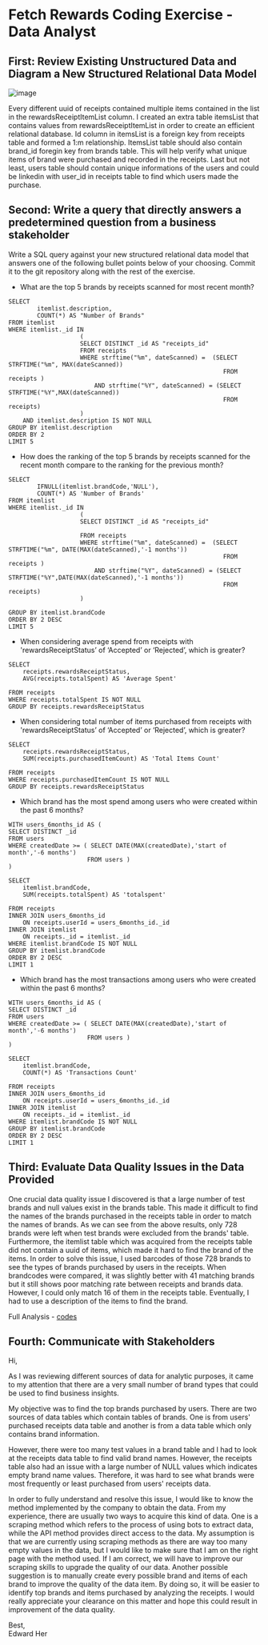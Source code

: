 # Fetch Rewards Coding Exercise - Data Analyst

## First: Review Existing Unstructured Data and Diagram a New Structured Relational Data Model

![image](https://user-images.githubusercontent.com/78076900/193401344-536aa13d-c0fa-4d33-8224-00e888eba7d0.png)

Every different uuid of receipts contained multiple items contained in the list in the rewardsReceiptItemList column. I created an extra table itemsList that contains values from rewardsReceiptItemList in order to create an efficient relational database. Id column in itemsList is a foreign key from receipts table and formed a 1:m relationship. ItemsList table should also contain brand_id foregin key from brands table. This will help verify what unique items of brand were purchased and recorded in the receipts. Last but not least, users table should contain unique informations of the users and could be linkedin with user_id in receipts table to find which users made the purchase.

## Second: Write a query that directly answers a predetermined question from a business stakeholder
Write a SQL query against your new structured relational data model that answers one of the following bullet points below of your choosing. Commit it to the git repository along with the rest of the exercise.

- What are the top 5 brands by receipts scanned for most recent month?

```
SELECT 
        itemlist.description,
        COUNT(*) AS "Number of Brands"
FROM itemlist
WHERE itemlist._id IN 
                    (                    
                    SELECT DISTINCT _id AS "receipts_id"
                    FROM receipts
                    WHERE strftime("%m", dateScanned) =  (SELECT STRFTIME("%m", MAX(dateScanned))
                                                            FROM receipts )
                        AND strftime("%Y", dateScanned) = (SELECT STRFTIME("%Y",MAX(dateScanned))
                                                            FROM receipts)                                                                 
                    )
    AND itemlist.description IS NOT NULL
GROUP BY itemlist.description
ORDER BY 2  
LIMIT 5
```
- How does the ranking of the top 5 brands by receipts scanned for the recent month compare to the ranking for the previous month?
```
SELECT 
        IFNULL(itemlist.brandCode,'NULL'),
        COUNT(*) AS 'Number of Brands'
FROM itemlist
WHERE itemlist._id IN 
                    (                    
                    SELECT DISTINCT _id AS "receipts_id"
                            
                    FROM receipts
                    WHERE strftime("%m", dateScanned) =  (SELECT STRFTIME("%m", DATE(MAX(dateScanned),'-1 months'))
                                                            FROM receipts )
                        AND strftime("%Y", dateScanned) = (SELECT STRFTIME("%Y",DATE(MAX(dateScanned),'-1 months'))
                                                            FROM receipts)                                                                
                    )
    
GROUP BY itemlist.brandCode
ORDER BY 2 DESC    
LIMIT 5    
```
- When considering average spend from receipts with 'rewardsReceiptStatus’ of ‘Accepted’ or ‘Rejected’, which is greater?
```
SELECT 
    receipts.rewardsReceiptStatus,
    AVG(receipts.totalSpent) AS 'Average Spent'    
    
FROM receipts
WHERE receipts.totalSpent IS NOT NULL
GROUP BY receipts.rewardsReceiptStatus
```
- When considering total number of items purchased from receipts with 'rewardsReceiptStatus’ of ‘Accepted’ or ‘Rejected’, which is greater?
```
SELECT 
    receipts.rewardsReceiptStatus,
    SUM(receipts.purchasedItemCount) AS 'Total Items Count'  
    
FROM receipts
WHERE receipts.purchasedItemCount IS NOT NULL
GROUP BY receipts.rewardsReceiptStatus
```
- Which brand has the most spend among users who were created within the past 6 months?
```
WITH users_6months_id AS (
SELECT DISTINCT _id    
FROM users
WHERE createdDate >= ( SELECT DATE(MAX(createdDate),'start of month','-6 months') 
                      FROM users )
)

SELECT 
    itemlist.brandCode,
    SUM(receipts.totalSpent) AS 'totalspent'
    
FROM receipts
INNER JOIN users_6months_id
    ON receipts.userId = users_6months_id._id
INNER JOIN itemlist
    ON receipts._id = itemlist._id 
WHERE itemlist.brandCode IS NOT NULL
GROUP BY itemlist.brandCode
ORDER BY 2 DESC
LIMIT 1 
```
- Which brand has the most transactions among users who were created within the past 6 months?
```
WITH users_6months_id AS (
SELECT DISTINCT _id    
FROM users
WHERE createdDate >= ( SELECT DATE(MAX(createdDate),'start of month','-6 months') 
                      FROM users )
)

SELECT 
    itemlist.brandCode,
    COUNT(*) AS 'Transactions Count'
    
FROM receipts
INNER JOIN users_6months_id
    ON receipts.userId = users_6months_id._id
INNER JOIN itemlist
    ON receipts._id = itemlist._id 
WHERE itemlist.brandCode IS NOT NULL
GROUP BY itemlist.brandCode
ORDER BY 2 DESC
LIMIT 1 
```

## Third: Evaluate Data Quality Issues in the Data Provided
One crucial data quality issue I discovered is that a large number of test brands and null values exist in the brands table. This made it difficult to find the names of the brands purchased in the receipts table in order to match the names of brands. As we can see from the above results, only 728 brands were left when test brands were excluded from the brands' table. Furthermore, the itemlist table which was acquired from the receipts table did not contain a uuid of items, which made it hard to find the brand of the items. In order to solve this issue, I used barcodes of those 728 brands to see the types of brands purchased by users in the receipts. When brandcodes were compared, it was slightly better with 41 matching brands but it still shows poor matching rate between receipts and brands data. However, I could only match 16 of them in the receipts table. Eventually, I had to use a description of the items to find the brand.

Full Analysis - [codes](https://github.com/gurher/fetch_rewards_coding_exercise/blob/master/coding_challenge.ipynb)

## Fourth: Communicate with Stakeholders
Hi,

As I was reviewing different sources of data for analytic purposes, it came to my attention that there are a very small number of brand types that could be used to find business insights.

My objective was to find the top brands purchased by users. There are two sources of data tables which contain tables of brands. One is from users' purchased receipts data table and another is from a data table which only contains brand information. 

However, there were too many test values in a brand table and I had to look at the receipts data table to find valid brand names. However, the receipts table also had an issue with a large number of NULL values which indicates empty brand name values. Therefore, it was hard to see what brands were most frequently or least purchased from users' receipts data.  

In order to fully understand and resolve this issue, I would like to know the method implemented by the company to obtain the data. From my experience, there are usually two ways to acquire this kind of data. One is a scraping method which refers to the process of using bots to extract data, while the API method provides direct access to the data. My assumption is that we are currently using scraping methods as there are way too many empty values in the data, but I would like to make sure that I am on the right page with the method used. If I am correct, we will have to improve our scraping skills to upgrade the quality of our data. Another possible suggestion is to manually create every possible brand and items of each brand to improve the quality of the data item. By doing so, it will be easier to identify top brands and items purchased by analyzing the receipts. I would really appreciate your clearance on this matter and hope this could result in improvement of the data quality.

Best,
<br>
Edward Her

